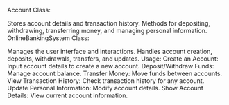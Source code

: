 Account Class:

Stores account details and transaction history.
Methods for depositing, withdrawing, transferring money, and managing personal information.
OnlineBankingSystem Class:

Manages the user interface and interactions.
Handles account creation, deposits, withdrawals, transfers, and updates.
Usage:
Create an Account: Input account details to create a new account.
Deposit/Withdraw Funds: Manage account balance.
Transfer Money: Move funds between accounts.
View Transaction History: Check transaction history for any account.
Update Personal Information: Modify account details.
Show Account Details: View current account information.
